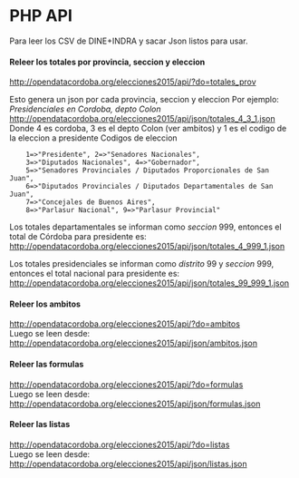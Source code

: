 # PHP API

Para leer los CSV de DINE+INDRA y sacar Json listos para usar.  
  
#### Releer los totales por provincia, seccion y eleccion  
http://opendatacordoba.org/elecciones2015/api/?do=totales_prov

Esto genera un json por cada provincia, seccion y eleccion
Por ejemplo:
*Presidenciales en Cordoba, depto Colon*  
http://opendatacordoba.org/elecciones2015/api/json/totales_4_3_1.json  
Donde 4 es cordoba, 3 es el depto Colon (ver ambitos) y 1 es el codigo de la eleccion a presidente
Codigos de eleccion
```
	1=>"Presidente", 2=>"Senadores Nacionales",
	3=>"Diputados Nacionales", 4=>"Gobernador",
	5=>"Senadores Provinciales / Diputados Proporcionales de San Juan",
	6=>"Diputados Provinciales / Diputados Departamentales de San Juan",
	7=>"Concejales de Buenos Aires",
	8=>"Parlasur Nacional", 9=>"Parlasur Provincial"
```

Los totales departamentales se informan como *seccion* 999, entonces el total de Córdoba para presidente es:  
http://opendatacordoba.org/elecciones2015/api/json/totales_4_999_1.json  
  
Los totales presidenciales se informan como *distrito* 99 y *seccion* 999, entonces el total nacional para presidente es:  
http://opendatacordoba.org/elecciones2015/api/json/totales_99_999_1.json  


#### Releer los ambitos
http://opendatacordoba.org/elecciones2015/api/?do=ambitos  
Luego se leen desde: 
http://opendatacordoba.org/elecciones2015/api/json/ambitos.json  

#### Releer las formulas
http://opendatacordoba.org/elecciones2015/api/?do=formulas  
Luego se leen desde: 
http://opendatacordoba.org/elecciones2015/api/json/formulas.json  

#### Releer las listas
http://opendatacordoba.org/elecciones2015/api/?do=listas  
Luego se leen desde: 
http://opendatacordoba.org/elecciones2015/api/json/listas.json  

